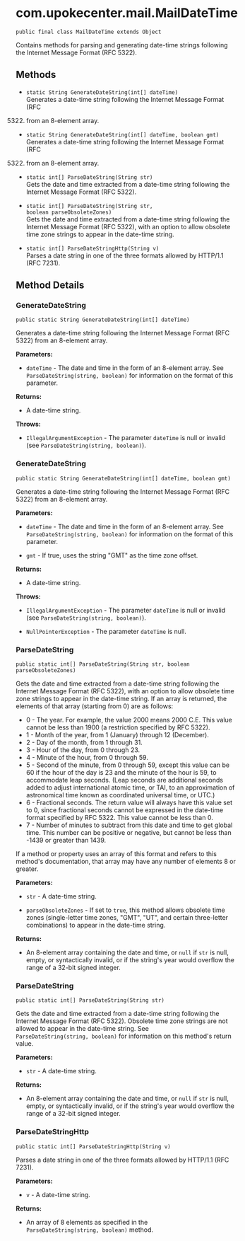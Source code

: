 # com.upokecenter.mail.MailDateTime

    public final class MailDateTime extends Object

Contains methods for parsing and generating date-time strings following the
 Internet Message Format (RFC 5322).

## Methods

* `static String GenerateDateString(int[] dateTime)`<br>
 Generates a date-time string following the Internet Message Format (RFC
 5322) from an 8-element array.

* `static String GenerateDateString(int[] dateTime,
 boolean gmt)`<br>
 Generates a date-time string following the Internet Message Format (RFC
 5322) from an 8-element array.

* `static int[] ParseDateString(String str)`<br>
 Gets the date and time extracted from a date-time string following the
 Internet Message Format (RFC 5322).

* `static int[] ParseDateString(String str,
 boolean parseObsoleteZones)`<br>
 Gets the date and time extracted from a date-time string following the
 Internet Message Format (RFC 5322), with an option to allow obsolete time
 zone strings to appear in the date-time string.

* `static int[] ParseDateStringHttp(String v)`<br>
 Parses a date string in one of the three formats allowed by HTTP/1.1 (RFC
 7231).

## Method Details

### GenerateDateString
    public static String GenerateDateString(int[] dateTime)
Generates a date-time string following the Internet Message Format (RFC
 5322) from an 8-element array.

**Parameters:**

* <code>dateTime</code> - The date and time in the form of an 8-element array. See
 <code>ParseDateString(string, boolean)</code> for information on the format of
 this parameter.

**Returns:**

* A date-time string.

**Throws:**

* <code>IllegalArgumentException</code> - The parameter <code>dateTime</code> is null or invalid
 (see <code>ParseDateString(string, boolean)</code>).

### GenerateDateString
    public static String GenerateDateString(int[] dateTime, boolean gmt)
Generates a date-time string following the Internet Message Format (RFC
 5322) from an 8-element array.

**Parameters:**

* <code>dateTime</code> - The date and time in the form of an 8-element array. See
 <code>ParseDateString(string, boolean)</code> for information on the format of
 this parameter.

* <code>gmt</code> - If true, uses the string "GMT" as the time zone offset.

**Returns:**

* A date-time string.

**Throws:**

* <code>IllegalArgumentException</code> - The parameter <code>dateTime</code> is null or invalid
 (see <code>ParseDateString(string, boolean)</code>).

* <code>NullPointerException</code> - The parameter <code>dateTime</code> is null.

### ParseDateString
    public static int[] ParseDateString(String str, boolean parseObsoleteZones)
<p>Gets the date and time extracted from a date-time string following the
 Internet Message Format (RFC 5322), with an option to allow obsolete time
 zone strings to appear in the date-time string. If an array is returned, the
 elements of that array (starting from 0) are as follows: </p><ul> <li>0 -
 The year. For example, the value 2000 means 2000 C.E. This value cannot be
 less than 1900 (a restriction specified by RFC 5322).</li><li>1 - Month of
 the year, from 1 (January) through 12 (December).</li><li>2 - Day of the
 month, from 1 through 31.</li><li>3 - Hour of the day, from 0 through
 23.</li><li>4 - Minute of the hour, from 0 through 59.</li><li>5 - Second of
 the minute, from 0 through 59, except this value can be 60 if the hour of
 the day is 23 and the minute of the hour is 59, to accommodate leap seconds.
 (Leap seconds are additional seconds added to adjust international atomic
 time, or TAI, to an approximation of astronomical time known as coordinated
 universal time, or UTC.)</li><li>6 - Fractional seconds. The return value
 will always have this value set to 0, since fractional seconds cannot be
 expressed in the date-time format specified by RFC 5322. This value cannot
 be less than 0.</li><li>7 - Number of minutes to subtract from this date and
 time to get global time. This number can be positive or negative, but cannot
 be less than -1439 or greater than 1439.</li></ul> <p>If a method or
 property uses an array of this format and refers to this method's
 documentation, that array may have any number of elements 8 or greater.</p>

**Parameters:**

* <code>str</code> - A date-time string.

* <code>parseObsoleteZones</code> - If set to <code>true</code>, this method allows
 obsolete time zones (single-letter time zones, "GMT", "UT", and certain
 three-letter combinations) to appear in the date-time string.

**Returns:**

* An 8-element array containing the date and time, or <code>null</code> if
 <code>str</code> is null, empty, or syntactically invalid, or if the string's
 year would overflow the range of a 32-bit signed integer.

### ParseDateString
    public static int[] ParseDateString(String str)
Gets the date and time extracted from a date-time string following the
 Internet Message Format (RFC 5322). Obsolete time zone strings are not
 allowed to appear in the date-time string. See <code>
 ParseDateString(string, boolean)</code> for information on this method's return
 value.

**Parameters:**

* <code>str</code> - A date-time string.

**Returns:**

* An 8-element array containing the date and time, or <code>null</code> if
 <code>str</code> is null, empty, or syntactically invalid, or if the string's
 year would overflow the range of a 32-bit signed integer.

### ParseDateStringHttp
    public static int[] ParseDateStringHttp(String v)
Parses a date string in one of the three formats allowed by HTTP/1.1 (RFC
 7231).

**Parameters:**

* <code>v</code> - A date-time string.

**Returns:**

* An array of 8 elements as specified in the <code>
 ParseDateString(string, boolean)</code> method.
